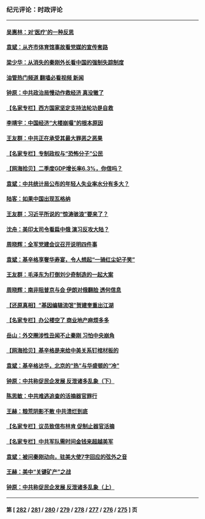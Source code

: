 ### 纪元评论：时政评论
---
#### [吴惠林：对‘医疗’的一种反思](../../pages/nsc1025/n14041506.md?07260330) 
#### [袁斌：从齐市体育馆事故看党媒的宣传套路](../../pages/nsc1025/n14041392.md?07260330) 
#### [梁少华：从消失的秦刚外长看中国的强制失踪制度](../../pages/nsc1025/n14041379.md?07260330) 
#### [油管热门频道 翻墙必看视频 新闻](ok?07260330)
#### [钟原：中共政治局慢动作救经济 真没辙了](../../pages/nsc1025/n14041219.md?07260330) 
#### [【名家专栏】西方国家坚定支持法轮功是自救](../../pages/nsc1025/n14041000.md?07260330) 
#### [李靖宇：中国经济“大楼崩塌”的根本原因](../../pages/nsc1025/n14041060.md?07260330) 
#### [王友群：中共正在承受其最大罪恶之恶果](../../pages/nsc1025/n14041034.md?07260330) 
#### [【名家专栏】专制政权与“恐怖分子”公民](../../pages/nsc1025/n14040411.md?07260330) 
#### [【网海拾贝】二季度GDP增长率6.3%，你信吗？](../../pages/nsc1025/n14040759.md?07260330) 
#### [袁斌：中共统计局公布的年轻人失业率水分有多大？](../../pages/nsc1025/n14040736.md?07260330) 
#### [陆客：如果中国出现瓦格纳](../../pages/nsc1025/n14040691.md?07260330) 
#### [王友群：习近平所说的“惊涛骇浪”要来了？](../../pages/nsc1025/n14040551.md?07260330) 
#### [沈舟：美印太司令看扁中俄 演习反攻大陆？](../../pages/nsc1025/n14040508.md?07260330) 
#### [周晓辉：全军党建会议召开说明四件事](../../pages/nsc1025/n14040456.md?07260330) 
#### [袁斌：基辛格享奢华寿宴，令人想起“一骑红尘妃子笑”](../../pages/nsc1025/n14040291.md?07260330) 
#### [王友群：毛泽东为打倒刘少奇制造的一起大案](../../pages/nsc1025/n14040057.md?07260330) 
#### [周晓辉：南非阻普京与会 伊朗对俄翻脸 透何信息](../../pages/nsc1025/n14040060.md?07260330) 
#### [【还原真相】“基因编辑流氓”贺建奎重出江湖](../../pages/nsc1025/n14039982.md?07260330) 
#### [【名家专栏】办公楼空了 商业地产麻烦多多](../../pages/nsc1025/n14039441.md?07260330) 
#### [岳山：外交圈涉性丑闻不止秦刚 习怕中央崩角](../../pages/nsc1025/n14039925.md?07260330) 
#### [【网海拾贝】基辛格是来给中美关系钉棺材板的](../../pages/nsc1025/n14039907.md?07260330) 
#### [袁斌：基辛格访华，北京的“热”与华盛顿的“冷”](../../pages/nsc1025/n14039892.md?07260330) 
#### [钟原：中共称促民企发展 反泄诸多乱象（下）](../../pages/nsc1025/n14039762.md?07260330) 
#### [陈思敏：中共难逃追查的活摘器官罪行](../../pages/nsc1025/n14039726.md?07260330) 
#### [王赫：粮荒阴影不散 中共溃烂到底](../../pages/nsc1025/n14039706.md?07260330) 
#### [【名家专栏】议员致信布林肯 促制止器官活摘](../../pages/nsc1025/n14039457.md?07260330) 
#### [【名家专栏】中共军队需时间金钱来超越美军](../../pages/nsc1025/n14036181.md?07260330) 
#### [袁斌：被问秦刚动向，驻美大使7字回应的弦外之音](../../pages/nsc1025/n14039224.md?07260330) 
#### [王赫：美中“关键矿产”之战](../../pages/nsc1025/n14039203.md?07260330) 
#### [钟原：中共称促民企发展 反泄诸多乱象（上）](../../pages/nsc1025/n14038925.md?07260330) 

---
#### 第 [ [282](./282.md?07260330) / [281](./281.md?07260330) / [280](./280.md?07260330) / [279](./279.md?07260330) / [278](./278.md?07260330) / [277](./277.md?07260330) / [276](./276.md?07260330) / [275](./275.md?07260330) ] 页
